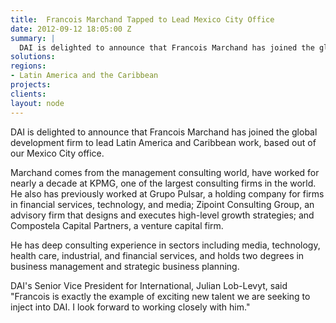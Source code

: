 ```yaml
---
title:  Francois Marchand Tapped to Lead Mexico City Office
date: 2012-09-12 18:05:00 Z
summary: |
  DAI is delighted to announce that Francois Marchand has joined the global development firm to lead Latin America and Caribbean work, based out of our Mexico City office.
solutions:
regions:
- Latin America and the Caribbean
projects:
clients:
layout: node
---
```

DAI is delighted to announce that Francois Marchand has joined the global development firm to lead Latin America and Caribbean work, based out of our Mexico City office.

Marchand comes from the management consulting world, have worked for nearly a decade at KPMG, one of the largest consulting firms in the world. He also has previously worked at Grupo Pulsar, a holding company for firms in financial services, technology, and media; Zipoint Consulting Group, an advisory firm that designs and executes high-level growth strategies; and Compostela Capital Partners, a venture capital firm.

He has deep consulting experience in sectors including media, technology, health care, industrial, and financial services, and holds two degrees in business management and strategic business planning.

DAI's Senior Vice President for International, Julian Lob-Levyt, said "Francois is exactly the example of exciting new talent we are seeking to inject into DAI. I look forward to working closely with him."  
